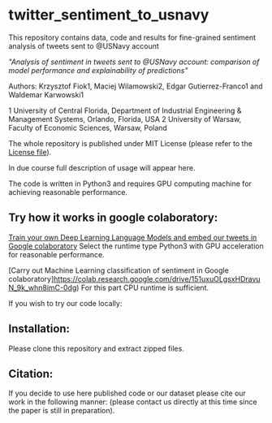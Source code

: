 # twitter_sentiment_to_usnavy
This repository contains data, code and results for fine-grained sentiment analysis of tweets sent to @USNavy account

*"Analysis of sentiment in tweets sent to @USNavy account: comparison of model performance and explainability of predictions"*

Authors: Krzysztof Fiok1, Maciej Wilamowski2, Edgar Gutierrez-Franco1 and Waldemar Karwowski1


1 University of Central Florida, Department of Industrial Engineering & Management Systems, Orlando, Florida, USA 
2 University of Warsaw, Faculty of Economic Sciences, Warsaw, Poland
<br/>


The whole repository is published under MIT License (please refer to the [License file](https://github.com/krzysztoffiok/twitter_sentiment_to_usnavy/blob/master/LICENSE)).

In due course full description of usage will appear here.

The code is written in Python3 and requires GPU computing machine for achieving reasonable performance.

## Try how it works in google colaboratory:

[Train your own Deep Learning Language Models and embed our tweets in Google colaboratory](https://colab.research.google.com/drive/1K-XQJnauYvULdwUO3vELy9dJ1DHR_53b)
Select the runtime type Python3 with GPU acceleration for reasonable performance.

[Carry out Machine Learning classification of sentiment in Google colaboratory]https://colab.research.google.com/drive/151uxuOLgsxHDravuN_9k_whn8imC-0dg)
For this part CPU runtime is sufficient.

If you wish to try our code locally:
## Installation:
Please clone this repository and extract zipped files.

## Citation:<br/>
If you decide to use here published code or our dataset please cite our work in the following manner:
(please contact us directly at this time since the paper is still in preparation).

